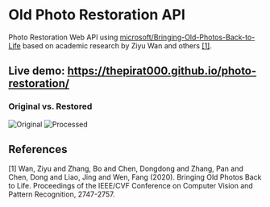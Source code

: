 # Old Photo Restoration API
Photo Restoration Web API using [microsoft/Bringing-Old-Photos-Back-to-Life](https://github.com/microsoft/Bringing-Old-Photos-Back-to-Life) based on academic research by Ziyu Wan and others [[1]](#1).

## Live demo: https://thepirat000.github.io/photo-restoration/

### Original vs. Restored

![Original](https://i.imgur.com/fugWPnt.jpg "Original")
![Processed](https://i.imgur.com/2DlIGMB.jpg "Processed")

## References
<a id="1">[1]</a> 
Wan, Ziyu and Zhang, Bo and Chen, Dongdong and Zhang, Pan and Chen, Dong and Liao, Jing and Wen, Fang (2020). 
Bringing Old Photos Back to Life.
Proceedings of the IEEE/CVF Conference on Computer Vision and Pattern Recognition, 2747-2757.
